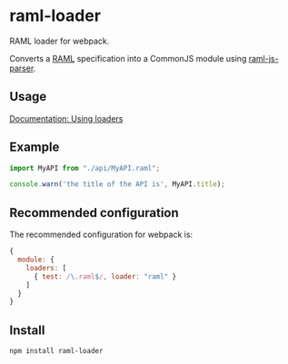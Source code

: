 # raml-loader

RAML loader for webpack.

Converts a [RAML](http://raml.org/) specification into a CommonJS module using [raml-js-parser](https://github.com/raml-org/raml-js-parser).

## Usage

[Documentation: Using loaders](http://webpack.github.io/docs/using-loaders.html)

## Example

``` javascript
import MyAPI from "./api/MyAPI.raml";

console.warn('the title of the API is', MyAPI.title);
```

## Recommended configuration

The recommended configuration for webpack is:

``` javascript
{
  module: {
    loaders: [
      { test: /\.raml$/, loader: "raml" }
    ]
  }
}
```

## Install

`npm install raml-loader`
